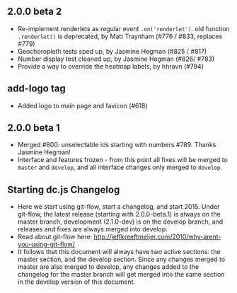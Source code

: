 ## 2.0.0 beta 2
 * Re-implement renderlets as regular event `.on('renderlet')`. old function `.renderlet()`
   is deprecated, by Matt Traynham (#776 / #833, replaces #779)
 * Geochoropleth tests sped up, by Jasmine Hegman (#825 / #817)
 * Number display test cleaned up, by Jasmine Hegman (#826/ #783)
 * Provide a way to override the heatmap labels, by hhravn (#794)

## add-logo tag
 * Added logo to main page and favicon (#618)

## 2.0.0 beta 1
 * Merged #800: unselectable ids starting with numbers #789. Thanks Jasmine Hegman!
 * Interface and features frozen - from this point all fixes will be merged to
   `master` and `develop`, and all interface changes only merged to `develop`.

## Starting dc.js Changelog
 * Here we start using git-flow, start a changelog, and start 2015.  Under git-flow,
   the latest release (starting with 2.0.0-beta.1) is always on the master branch,
   development (2.1.0-dev) is on the develop branch, and releases and fixes are always
   merged into develop.
 * Read about git-flow here: http://jeffkreeftmeijer.com/2010/why-arent-you-using-git-flow/
 * It follows that this document will always have two active sections: the master
   section, and the develop section.  Since any changes merged to master are also
   merged to develop, any changes added to the changelog for the master branch will
   get merged into the same section in the develop version of this document.
